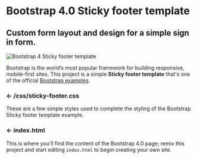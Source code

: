 # Bootstrap 4.0 Sticky footer template

## Custom form layout and design for a simple sign in form.

![Bootstrap 4 Sticky footer template](https://cdn.glitch.com/da9cb61b-5534-4b0a-ad69-d47a49700e1c%2Fbootstrap-4-example-sticky-footer.png?1517328835674)

Bootstrap is the world’s most popular framework for building responsive, mobile-first sites. This project is a simple **Sticky footer template** that's one of the official [Bootstrap examples](https://getbootstrap.com/docs/4.0/examples/).


### ← /css/sticky-footer.css

These are a few simple styles used to complete the styling of the Bootstrap Sticky footer template example.


### ← index.html

This is where you'll find the content of the Bootstrap 4.0 page; remix this project and start editing `index.html` to begin creating your own site. 
